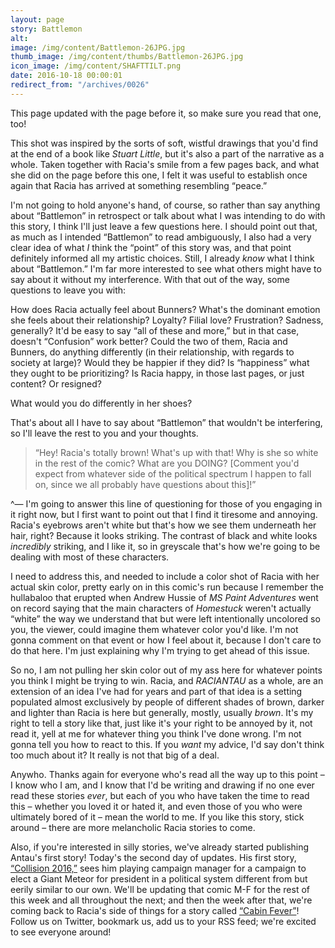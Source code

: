 ```yaml
---
layout: page
story: Battlemon
alt:
image: /img/content/Battlemon-26JPG.jpg
thumb_image: /img/content/thumbs/Battlemon-26JPG.jpg
icon_image: /img/content/SHAFTTILT.png
date: 2016-10-18 00:00:01
redirect_from: "/archives/0026"
---
```



This page updated with the page before it, so make sure you read that one, too!

This shot was inspired by the sorts of soft, wistful drawings that you'd find at the end of a book like *Stuart Little*, but it's also a part of the narrative as a whole. Taken together with Racia's smile from a few pages back, and what she did on the page before this one, I felt it was useful to establish once again that Racia has arrived at something resembling “peace.”

I'm not going to hold anyone's hand, of course, so rather than say anything about “Battlemon” in retrospect or talk about what I was intending to do with this story, I think I'll just leave a few questions here. I should point out that, as much as I intended “Battlemon” to read ambiguously, I also had a very clear idea of what *I* think the “point” of this story was, and that point definitely informed all my artistic choices. Still, I already *know* what I think about “Battlemon.” I'm far more interested to see what others might have to say about it without my interference. With that out of the way, some questions to leave you with:

How does Racia actually feel about Bunners? What's the dominant emotion she feels about their relationship? Loyalty? Filial love? Frustration? Sadness, generally? It'd be easy to say “all of these and more,” but in that case, doesn't “Confusion” work better? Could the two of them, Racia and Bunners, do anything differently (in their relationship, with regards to society at large)? Would they be happier if they did? Is “happiness” what they ought to be prioritizing? Is Racia happy, in those last pages, or just content? Or resigned?

What would you do differently in her shoes?

That's about all I have to say about “Battlemon” that wouldn't be interfering, so I'll leave the rest to you and your thoughts.

> “Hey! Racia's totally brown! What's up with that! Why is she so white in the rest of the comic? What are you DOING? [Comment you'd expect from whatever side of the political spectrum I happen to fall on, since we all probably have questions about this]!”

^— I'm going to answer this line of questioning for those of you engaging in it right now, but I first want to point out that I find it tiresome and annoying. Racia's eyebrows aren't white but that's how we see them underneath her hair, right? Because it looks striking. The contrast of black and white looks *incredibly* striking, and I like it, so in greyscale that's how we're going to be dealing with most of these characters.

I need to address this, and needed to include a color shot of Racia with her actual skin color, pretty early on in this comic's run because I remember the hullabaloo that erupted when Andrew Hussie of *MS Paint Adventures* went on record saying that the main characters of *Homestuck* weren't actually “white” the way we understand that but were left intentionally uncolored so you, the viewer, could imagine them whatever color you'd like. I'm not gonna comment on that event or how I feel about it, because I don't care to do that here. I'm just explaining why I'm trying to get ahead of this issue.

So no, I am not pulling her skin color out of my ass here for whatever points you think I might be trying to win. Racia, and *RACIANTAU* as a whole, are an extension of an idea I've had for years and part of that idea is a setting populated almost exclusively by people of different shades of brown, darker and lighter than Racia is here but generally, mostly, usually *brown*. It's my right to tell a story like that, just like it's your right to be annoyed by it, not read it, yell at me for whatever thing you think I've done wrong. I'm not gonna tell you how to react to this. If you *want* my advice, I'd say don't think too much about it? It really is not that big of a deal.

Anywho. Thanks again for everyone who's read all the way up to this point – I know who I am, and I know that I'd be writing and drawing if no one ever read these stories *ever*, but each of you who have taken the time to read this – whether you loved it or hated it, and even those of you who were ultimately bored of it – mean the world to me. If you like this story, stick around – there are more melancholic Racia stories to come.

Also, if you're interested in silly stories, we've already started publishing Antau's first story! Today's the second day of updates. His first story, [“Collision 2016,”](/comics/collision+2016_01/) sees him playing campaign manager for a campaign to elect a Giant Meteor for president in a political system different from but eerily similar to our own. We'll be updating that comic M-F for the rest of this week and all throughout the next; and then the week after that, we're coming back to Racia's side of things for a story called [“Cabin Fever”](/comics/cabin+fever_01/)! Follow us on Twitter, bookmark us, add us to your RSS feed; we're excited to see everyone around!

